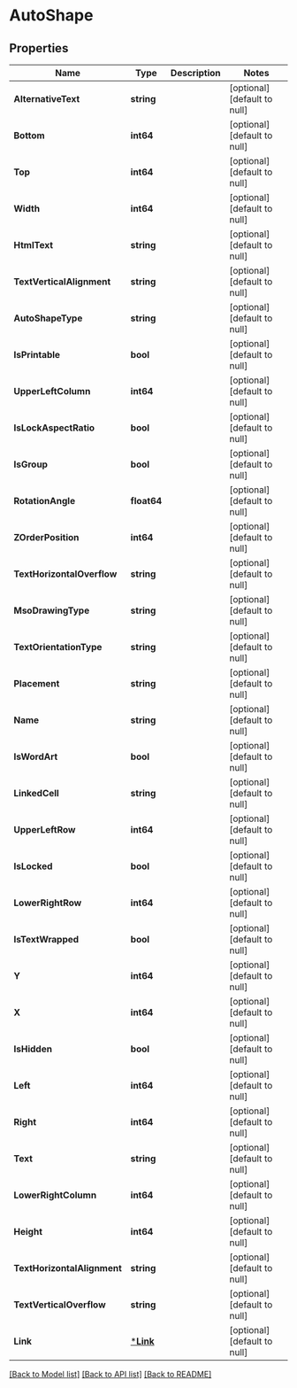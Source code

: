 # AutoShape

## Properties
Name | Type | Description | Notes
------------ | ------------- | ------------- | -------------
**AlternativeText** | **string** |  | [optional] [default to null]
**Bottom** | **int64** |  | [optional] [default to null]
**Top** | **int64** |  | [optional] [default to null]
**Width** | **int64** |  | [optional] [default to null]
**HtmlText** | **string** |  | [optional] [default to null]
**TextVerticalAlignment** | **string** |  | [optional] [default to null]
**AutoShapeType** | **string** |  | [optional] [default to null]
**IsPrintable** | **bool** |  | [optional] [default to null]
**UpperLeftColumn** | **int64** |  | [optional] [default to null]
**IsLockAspectRatio** | **bool** |  | [optional] [default to null]
**IsGroup** | **bool** |  | [optional] [default to null]
**RotationAngle** | **float64** |  | [optional] [default to null]
**ZOrderPosition** | **int64** |  | [optional] [default to null]
**TextHorizontalOverflow** | **string** |  | [optional] [default to null]
**MsoDrawingType** | **string** |  | [optional] [default to null]
**TextOrientationType** | **string** |  | [optional] [default to null]
**Placement** | **string** |  | [optional] [default to null]
**Name** | **string** |  | [optional] [default to null]
**IsWordArt** | **bool** |  | [optional] [default to null]
**LinkedCell** | **string** |  | [optional] [default to null]
**UpperLeftRow** | **int64** |  | [optional] [default to null]
**IsLocked** | **bool** |  | [optional] [default to null]
**LowerRightRow** | **int64** |  | [optional] [default to null]
**IsTextWrapped** | **bool** |  | [optional] [default to null]
**Y** | **int64** |  | [optional] [default to null]
**X** | **int64** |  | [optional] [default to null]
**IsHidden** | **bool** |  | [optional] [default to null]
**Left** | **int64** |  | [optional] [default to null]
**Right** | **int64** |  | [optional] [default to null]
**Text** | **string** |  | [optional] [default to null]
**LowerRightColumn** | **int64** |  | [optional] [default to null]
**Height** | **int64** |  | [optional] [default to null]
**TextHorizontalAlignment** | **string** |  | [optional] [default to null]
**TextVerticalOverflow** | **string** |  | [optional] [default to null]
**Link** | [***Link**](Link.md) |  | [optional] [default to null]

[[Back to Model list]](../README.md#documentation-for-models) [[Back to API list]](../README.md#documentation-for-api-endpoints) [[Back to README]](../README.md)


